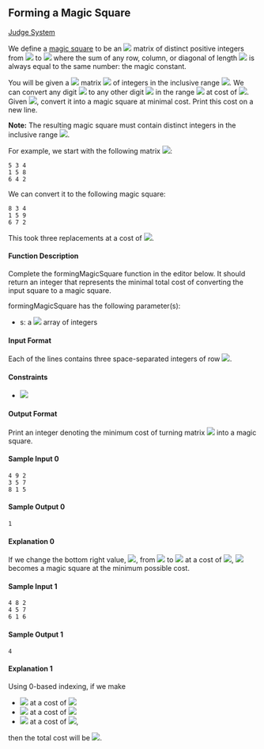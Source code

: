 ## Forming a Magic Square

[Judge System](https://www.hackerrank.com/challenges/magic-square-forming/problem)

We define a [magic square](https://en.wikipedia.org/wiki/Magic_square) to be an <img src="https://latex.codecogs.com/svg.latex?\Large&space;n\times{n}"> matrix of distinct positive integers from <img src="https://latex.codecogs.com/svg.latex?\Large&space;1"> to <img src="https://latex.codecogs.com/svg.latex?\Large&space;n^2"> where the sum of any row, column, or diagonal of length <img src="https://latex.codecogs.com/svg.latex?\Large&space;n"> is always equal to the same number: the magic constant.

You will be given a <img src="https://latex.codecogs.com/svg.latex?\Large&space;3\times{3}"> matrix <img src="https://latex.codecogs.com/svg.latex?\Large&space;s"> of integers in the inclusive range <img src="https://latex.codecogs.com/svg.latex?\Large&space;[1,9]">. We can convert any digit <img src="https://latex.codecogs.com/svg.latex?\Large&space;a"> to any other digit <img src="https://latex.codecogs.com/svg.latex?\Large&space;b"> in the range <img src="https://latex.codecogs.com/svg.latex?\Large&space;[1,9]"> at cost of <img src="https://latex.codecogs.com/svg.latex?\Large&space;|a-b|">. Given <img src="https://latex.codecogs.com/svg.latex?\Large&space;s">, convert it into a magic square at minimal cost. Print this cost on a new line.

**Note:** The resulting magic square must contain distinct integers in the inclusive range <img src="https://latex.codecogs.com/svg.latex?\Large&space;[1,9]">.

For example, we start with the following matrix <img src="https://latex.codecogs.com/svg.latex?\Large&space;s">:
```
5 3 4
1 5 8
6 4 2
```
We can convert it to the following magic square:
```
8 3 4
1 5 9
6 7 2
```
This took three replacements at a cost of <img src="https://latex.codecogs.com/svg.latex?\Large&space;|5-8|+|8-9|+|4-7|=7.">.

#### Function Description

Complete the formingMagicSquare function in the editor below. It should return an integer that represents the minimal total cost of converting the input square to a magic square.

formingMagicSquare has the following parameter(s):

- s: a <img src="https://latex.codecogs.com/svg.latex?\Large&space;3\times{3}"> array of integers

#### Input Format

Each of the lines contains three space-separated integers of row <img src="https://latex.codecogs.com/svg.latex?\Large&space;s[i]">.

#### Constraints
- <img src="https://latex.codecogs.com/svg.latex?\Large&space;s[i][j]\in{[1,9]}">
#### Output Format

Print an integer denoting the minimum cost of turning matrix <img src="https://latex.codecogs.com/svg.latex?\Large&space;s"> into a magic square.

#### Sample Input 0
```
4 9 2
3 5 7
8 1 5
```
#### Sample Output 0
```
1
```
#### Explanation 0

If we change the bottom right value, <img src="https://latex.codecogs.com/svg.latex?\Large&space;s[2][2]">, from <img src="https://latex.codecogs.com/svg.latex?\Large&space;5"> to <img src="https://latex.codecogs.com/svg.latex?\Large&space;6"> at a cost of <img src="https://latex.codecogs.com/svg.latex?\Large&space;|6-5|=1">, <img src="https://latex.codecogs.com/svg.latex?\Large&space;s"> becomes a magic square at the minimum possible cost.

#### Sample Input 1
```
4 8 2
4 5 7
6 1 6
```
#### Sample Output 1
```
4
```
#### Explanation 1

Using 0-based indexing, if we make

- <img src="https://latex.codecogs.com/svg.latex?\Large&space;s[0][1]\rightarrow{9}"> at a cost of <img src="https://latex.codecogs.com/svg.latex?\Large&space;|9-8|=1">
- <img src="https://latex.codecogs.com/svg.latex?\Large&space;s[1][0]\rightarrow{3}"> at a cost of <img src="https://latex.codecogs.com/svg.latex?\Large&space;|3-4|=1">
- <img src="https://latex.codecogs.com/svg.latex?\Large&space;s[2][0]\rightarrow{8}"> at a cost of <img src="https://latex.codecogs.com/svg.latex?\Large&space;|8-6|=2">,

then the total cost will be <img src="https://latex.codecogs.com/svg.latex?\Large&space;1+1+2=4">.
